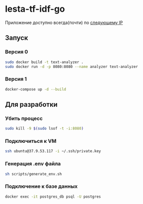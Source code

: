# lesta-tf-idf-go

Приложение доступно всегда(почти) по [следующему IP](37.9.53.117:80)
## Запуск 
### Версия 0
```bash
sudo docker build -t text-analyzer .
sudo docker run -d -p 8080:8080 --name analyzer text-analyzer
```

### Версия 1
```bash
docker-compose up -d --build
```

## Для разработки
### Убить процесс
```bash
sudo kill -9 $(sudo lsof -t -i:8080)
```

### Подключиться к VM
```bash
ssh ubuntu@37.9.53.117 -i ~/.ssh/private.key
```

### Генерация .env файла
```bash
sh scripts/generate_env.sh
```

### **Подключение к базе данных**
```bash
docker exec -it postgres_db psql -U postgres
```
